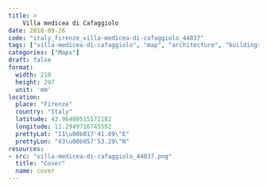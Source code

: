 ```yaml
---
title: > 
    Villa medicea di Cafaggiolo
date: 2018-09-26
code: "italy_firenze_villa-medicea-di-cafaggiolo_44037"
tags: ["villa-medicea-di-cafaggiolo", "map", "architecture", "buildings", "Firenze", "Italy"]
categories: ["Maps"]
draft: false
format:
  width: 210
  height: 297
  unit: 'mm'
location:
  place: "Firenze"
  country: "Italy"
  latitude: 43.96480515571182
  longitude: 11.2949716745592
  prettyLat: "11\u00b017'41.89\"E"
  prettyLon: "43\u00b057'53.29\"N"
resources:
- src: "villa-medicea-di-cafaggiolo_44037.png"
  title: "Cover"
  name: cover
---
```

